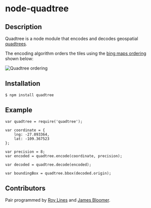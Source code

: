 # node-quadtree
## Description
Quadtree is a node module that encodes and decodes geospatial [quadtrees](http://en.wikipedia.org/wiki/Quadtree).

The encoding algorithm orders the tiles using the [bing maps ordering](http://msdn.microsoft.com/en-us/library/bb259689.aspx) shown below:

![Quadtree ordering](http://i.msdn.microsoft.com/dynimg/IC96238.jpg)

## Installation
    $ npm install quadtree

## Example
	var quadtree = require('quadtree');

	var coordinate = {
		lng: -27.093364,
		lat: -109.367523
	};

	var precision = 8;
	var encoded = quadtree.encode(coordinate, precision);

	var decoded = quadtree.decode(encoded);

	var boundingBox = quadtree.bbox(decoded.origin);

## Contributors
Pair programmed by [Roy Lines](http://roylines.co.uk) and [James Bloomer](https://github.com/jamesbloomer).

